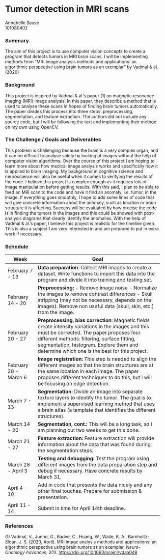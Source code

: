# Tumor detection in MRI scans
Annabelle Sauve  
101080402

### Summary
The aim of this project is to use computer vision concepts to create a program that detects tumors in MRI brain scans. I will be implementing methods from “MRI image analysis methods and applications: an algorithmic perspective using brain tumors as an exemplar” by Vadmal & al. (2020)

### Background
This project is inspired by Vadmal & al.’s paper (1)  on magnetic resonance imaging (MRI) image analysis. In this paper, they describe a method that is used to analyse these scans in hopes of finding brain tumors automatically. The paper divides this process into three steps: preprocessing, segmentation, and feature extraction. The authors did not include any source code, but I will be following the text and implementing their method on my own using OpenCV.

### The Challenge / Goals and Deliverables
This problem is challenging because the brain is a very complex organ, and it can be difficult to analyse solely by looking at images without the help of computer vision algorithms. Over the course of this project I am hoping to learn more about how medical image analysis works and specifically how it is applied to brain imaging. My background in cognitive science and neuroscience will also be useful when it comes to verifying the results of the code.
I believe this project is complex enough as it requires lots of image manipulation before getting results. With this said, I plan to be able to feed an MRI scan to the code and have it find an anomaly, i.e. tumor, in the image. If everything goes smoothly, I hope to add some lines of code that will give concrete information about the anomaly, such as location or brain structure it is affecting. Success will be evaluated by how precise the code is in finding the tumors in the images and this could be showed with post-analysis diagrams that clearly identify the anomalies. With the help of Vadmal & al.’s paper, I believe this project is realistic for the timeline given. This is also a subject I am very interested in and am prepared to put in extra work if necessary.

### Schedule

|Week | Goal |
|---|---|
|February 7 - 13 | **Data preparation**: Collect MRI images to create a dataset. Write functions to import this data into the program and divide it into training and testing set. |
|February 14 - 20| **Preprocessing:** - Remove image noise  - Normalize the images to remove contrast differences - Skull stripping (may not be necessary, depends on the images). Remove non useful data (skull, skin, etc.) from the image. |
| February 20 - 27 | **Preprocessing, bias correction:** Magnetic fields create intensity variations in the images and this must be corrected. The paper proposes four different methods: filtering, surface fitting, segmentation, histogram. Explore them and determine which one is the best for this project. |
| February 28 - March 6 | **Image registration:** This step is needed to align the different images so that the brain structures are at the same location in each image. The paper proposes different techniques to do this, but I will be focusing on edge detection. |
| March 7 - 13| **Segmentation:** Divide an image into separate texture layers to identify the tumor. The goal is to implement a supervised learning method that uses a brain atlas (a template that identifies the different structures). |
| March 14 - 20| **Segmentation, cont.:** This will be a long task, so I am planning out two weeks to get this done. |
| March 21 - 27| **Feature extraction:** Feature extraction will provide information about the data that was found during the segmentation steps. |
| March 28 - April 3| **Testing and debugging:** Test the program using different images from the data preparation step and debug if necessary. Have concrete results by March 31. |
| April 4 - 10| Add in code that presents the data nicely and any other final touches. Prepare for submission & presentation. |
| April 11 - 14|Submit in time for April 14th deadline.|

### References
(1) Vadmal, V., Junno, G., Badve, C., Huang, W., Waite, K. A., Barnholtz-Sloan, J. S. (2020, April). MRI image analysis methods and applications: an algorithmic perspective using brain tumors as an exemplar. _Neuro-Oncology Advances_, 2(1). https://doi.org/10.1093/noajnl/vdaa049
